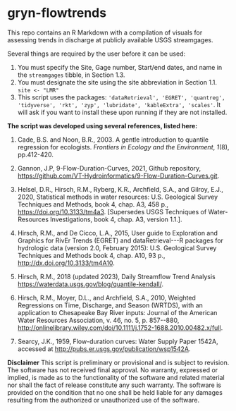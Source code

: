 # gryn-flowtrends

This repo contains an R Markdown with a compilation of visuals for assessing trends in discharge at publicly available USGS streamgages.

Several things are required by the user before it can be used:

1.  You must specify the Site, Gage number, Start/end dates, and name in the `streamgages` tibble, in Section 1.3.
2.  You must designate the site using the site abbreviation in Section 1.1. `site <- "LMR"`
3.  This script uses the packages: `'dataRetrieval', 'EGRET', 'quantreg', 'tidyverse', 'rkt', 'zyp', 'lubridate', 'kableExtra', 'scales'`. It will ask if you want to install these upon running if they are not installed.

**The script was developed using several references, listed here:**

1.  Cade, B.S. and Noon, B.R., 2003. A gentle introduction to quantile regression for ecologists. *Frontiers in Ecology and the Environment*, *1*(8), pp.412-420.

2.  Gannon, J.P, 9-Flow-Duration-Curves, 2021, Github repository, <https://github.com/VT-Hydroinformatics/9-Flow-Duration-Curves.git>.

3.  Helsel, D.R., Hirsch, R.M., Ryberg, K.R., Archfield, S.A., and Gilroy, E.J., 2020, Statistical methods in water resources: U.S. Geological Survey Techniques and Methods, book 4, chap. A3, 458 p., <https://doi.org/10.3133/tm4a3>. [Supersedes USGS Techniques of Water-Resources Investigations, book 4, chap. A3, version 1.1.].

4.  Hirsch, R.M., and De Cicco, L.A., 2015, User guide to Exploration and Graphics for RivEr Trends (EGRET) and dataRetrieval---R packages for hydrologic data (version 2.0, February 2015): U.S. Geological Survey Techniques and Methods book 4, chap. A10, 93 p., <http://dx.doi.org/10.3133/tm4A10>.

5.  Hirsch, R.M., 2018 (updated 2023), Daily Streamflow Trend Analysis <https://waterdata.usgs.gov/blog/quantile-kendall/>.

6.  Hirsch, R.M., Moyer, D.L., and Archfield, S.A., 2010, Weighted Regressions on Time, Discharge, and Season (WRTDS), with an application to Chesapeake Bay River inputs: Journal of the American Water Resources Association, v. 46, no. 5, p. 857--880, <http://onlinelibrary.wiley.com/doi/10.1111/j.1752-1688.2010.00482.x/full>.

7.  Searcy, J.K., 1959, Flow-duration curves: Water Supply Paper 1542A, accessed at <http://pubs.er.usgs.gov/publication/wsp1542A>.

**Disclaimer** This script is preliminary or provisional and is subject to revision. The software has not received final approval. No warranty, expressed or implied, is made as to the functionality of the software and related material nor shall the fact of release constitute any such warranty. The software is provided on the condition that no one shall be held liable for any damages resulting from the authorized or unauthorized use of the software.

